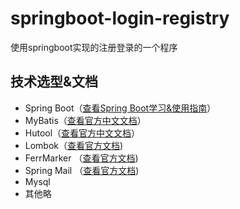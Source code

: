 # springboot-login-registry
使用springboot实现的注册登录的一个程序

## 技术选型&文档
- Spring Boot（[查看Spring Boot学习&使用指南](http://www.jianshu.com/p/1a9fd8936bd8)）
- MyBatis（[查看官方中文文档](http://www.mybatis.org/mybatis-3/zh/index.html)）
- Hutool（[查看官方中文文档](https://hutool.cn/)）
- Lombok（[查看官方文档](https://projectlombok.org/features/all))
- FerrMarker （[查看官方文档](https://freemarker.apache.org/))
- Spring Mail （[查看官方文档](https://docs.spring.io/spring-framework/docs/current/reference/html/integration.html#mail))
- Mysql
- 其他略
